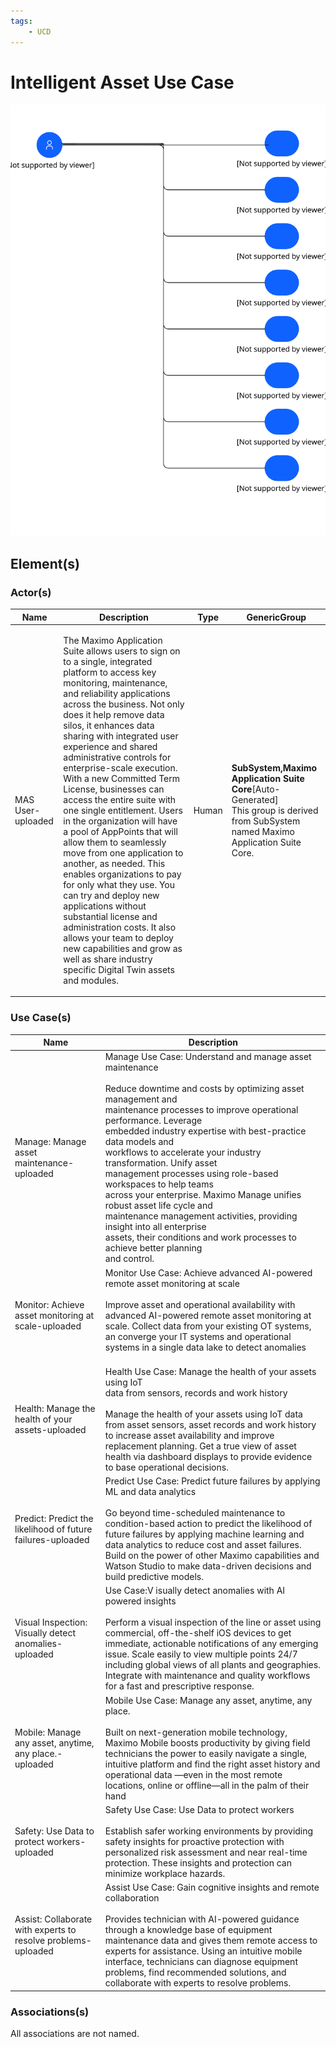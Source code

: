 ```yaml
---
tags:
    - UCD
---
```


#  Intelligent Asset Use Case



![Intelligent Asset Use Case](../../../img/usecasediagram_3TdTtUuzm16_BtQWIkjwL.svg)









## Element(s)


### Actor(s)

| Name | Description | Type | GenericGroup |
| --- | --- | --- | --- |
 | MAS User-uploaded | <p>The Maximo Application Suite allows users to sign on to a single, integrated platform to access key monitoring, maintenance, and reliability applications across the business. Not only does it help remove data silos, it enhances data sharing with integrated user experience and shared administrative controls for enterprise-scale execution. With a new Committed Term License, businesses can access the entire suite with one single entitlement. Users in the organization will have a pool of AppPoints that will allow them to seamlessly move from one application to another, as needed. This enables organizations to pay for only what they use. You can try and deploy new applications without substantial license and administration costs. It also allows your team to deploy new capabilities and grow as well as share industry specific Digital Twin assets and modules.</p> | Human | <div><strong>SubSystem,Maximo Application Suite Core</strong>[Auto-Generated]</div><div>This group is derived from SubSystem named Maximo Application Suite Core.</div> |





### Use Case(s)
| Name | Description |
| --- | --- |
| Manage: Manage asset maintenance-uploaded | Manage Use Case: Understand and manage asset maintenance<br><br>Reduce downtime and costs by optimizing asset management and<br>maintenance processes to improve operational performance. Leverage<br>embedded industry expertise with best-practice data models and<br>workflows to accelerate your industry transformation. Unify asset<br>management processes using role-based workspaces to help teams<br>across your enterprise. Maximo Manage unifies robust asset life cycle and<br>maintenance management activities, providing insight into all enterprise<br>assets, their conditions and work processes to achieve better planning<br>and control. | 
| Monitor: Achieve asset monitoring at scale-uploaded | Monitor Use Case:  Achieve advanced AI-powered remote asset monitoring at scale<br><br>Improve asset and operational availability with advanced AI-powered remote asset monitoring at scale. Collect data from your existing OT systems, an converge your IT systems and operational systems in a single data lake to detect anomalies<br><br> | 
| Health: Manage the health of your assets-uploaded | Health Use Case:  Manage the health of your assets using IoT<br>data from sensors, records and work history<br><br>Manage the health of your assets using IoT data from asset sensors, asset records and work history to increase asset availability and improve replacement planning. Get a true view of asset health via dashboard displays to provide evidence to base operational decisions. | 
| Predict: Predict the likelihood of future failures-uploaded | Predict Use Case:  Predict future failures by applying ML and data analytics<br><br>Go beyond time-scheduled maintenance to condition-based action to predict the likelihood of future failures by applying machine learning and data analytics to reduce cost and asset failures. Build on the power of other Maximo capabilities and Watson Studio to make data-driven decisions and build predictive models. | 
| Visual Inspection: Visually detect anomalies-uploaded | Use Case:V isually detect anomalies with AI powered insights<br><br>Perform a visual inspection of the line or asset using commercial, off-the-shelf iOS devices to get immediate, actionable notifications of any emerging issue. Scale easily to view multiple points 24/7 including global views of all plants and geographies. Integrate with maintenance and quality workflows for a fast and prescriptive response. | 
| Mobile: Manage any asset, anytime, any place.-uploaded | Mobile Use Case: Manage any asset, anytime, any place.<br><br>Built on next-generation mobile technology, Maximo Mobile boosts productivity by giving field technicians the power to easily navigate a single, intuitive platform and find the right asset history and operational data —even in the most remote locations, online or offline—all in the palm of their hand<br> | 
| Safety: Use Data to protect workers-uploaded | Safety Use Case:  Use Data to protect workers<br><br>Establish safer working environments by providing safety insights for proactive protection with personalized risk assessment and near real-time protection. These insights and protection can minimize workplace hazards. | 
| Assist: Collaborate with experts to resolve problems-uploaded | Assist Use Case:  Gain cognitive insights and remote collaboration<br><br>Provides technician with AI-powered guidance through a knowledge base of equipment maintenance data and gives them remote access to experts for assistance. Using an intuitive mobile interface, technicians can diagnose equipment problems, find recommended solutions, and collaborate with experts to resolve problems. | 




### Associations(s)






All associations are not named.

    


